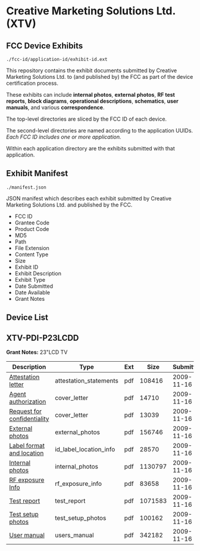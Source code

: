 # Creative Marketing Solutions Ltd. (XTV)
## FCC Device Exhibits

```
./fcc-id/application-id/exhibit-id.ext
```

This repository contains the exhibit documents submitted by Creative Marketing Solutions Ltd. to (and published by) the FCC as part of the device certification process.

These exhibits can include **internal photos**, **external photos**, **RF test reports**, **block diagrams**, **operational descriptions**, **schematics**, **user manuals**, and various **correspondence**.

The top-level directories are sliced by the FCC ID of each device.

The second-level directories are named according to the application UUIDs. *Each FCC ID includes one or more application.*

Within each application directory are the exhibits submitted with that application. 

## Exhibit Manifest

```
./manifest.json
```

JSON manifest which describes each exhibit submitted by Creative Marketing Solutions Ltd. and published by the FCC.

- FCC ID
- Grantee Code
- Product Code
- MD5
- Path
- File Extension
- Content Type
- Size
- Exhibit ID
- Exhibit Description
- Exhibit Type
- Date Submitted
- Date Available
- Grant Notes

## Device List
## XTV-PDI-P23LCDD
**Grant Notes:** 23"LCD TV

| Description | Type | Ext | Size | Submitted | Available |
| ----------- | ---- | --- | ---- | --------- | --------- |
| [Attestation letter](XTV-PDI-P23LCDD/c75fd6703f018f533c4c8dc63397fbed/1200282.pdf) | attestation_statements | pdf | 108416 | 2009-11-16 | 2009-11-16 |
| [Agent authorization](XTV-PDI-P23LCDD/c75fd6703f018f533c4c8dc63397fbed/1200280.pdf) | cover_letter | pdf | 14710 | 2009-11-16 | 2009-11-16 |
| [Request for confidentiality](XTV-PDI-P23LCDD/c75fd6703f018f533c4c8dc63397fbed/1200283.pdf) | cover_letter | pdf | 13039 | 2009-11-16 | 2009-11-16 |
| [External photos](XTV-PDI-P23LCDD/c75fd6703f018f533c4c8dc63397fbed/1200284.pdf) | external_photos | pdf | 156746 | 2009-11-16 | 2009-11-16 |
| [Label format and location](XTV-PDI-P23LCDD/c75fd6703f018f533c4c8dc63397fbed/1200285.pdf) | id_label_location_info | pdf | 28570 | 2009-11-16 | 2009-11-16 |
| [Internal photos](XTV-PDI-P23LCDD/c75fd6703f018f533c4c8dc63397fbed/1200286.pdf) | internal_photos | pdf | 1130797 | 2009-11-16 | 2009-11-16 |
| [RF exposure Info](XTV-PDI-P23LCDD/c75fd6703f018f533c4c8dc63397fbed/1200288.pdf) | rf_exposure_info | pdf | 83658 | 2009-11-16 | 2009-11-16 |
| [Test report](XTV-PDI-P23LCDD/c75fd6703f018f533c4c8dc63397fbed/1200290.pdf) | test_report | pdf | 1071583 | 2009-11-16 | 2009-11-16 |
| [Test setup photos](XTV-PDI-P23LCDD/c75fd6703f018f533c4c8dc63397fbed/1200289.pdf) | test_setup_photos | pdf | 100162 | 2009-11-16 | 2009-11-16 |
| [User manual](XTV-PDI-P23LCDD/c75fd6703f018f533c4c8dc63397fbed/1200287.pdf) | users_manual | pdf | 342182 | 2009-11-16 | 2009-11-16 |
